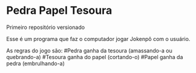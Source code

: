 # Pedra Papel Tesoura
 Primeiro repositório versionado

Esse é um programa que faz o computador jogar Jokenpô com o usuário.

As regras do jogo são:
#Pedra ganha da tesoura (amassando-a ou quebrando-a)
#Tesoura ganha do papel (cortando-o)
#Papel ganha da pedra (embrulhando-a)
